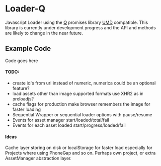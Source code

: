 Loader-Q
==============

Javascript Loader using the [Q](https://github.com/kriskowal/q) promises library [UMD](https://github.com/umdjs/umd) compatible.
This library is currently under development progress and the API and methods are likely to change in the near future.


## Example Code

   Code goes here


#### TODO:

  * create id's from url instead of numeric, numerica could be an optional feature?
  * load assets other than image supported formats use XHR2 as in preloadjs?
  * cache flags for production make browser remembers the image for faster loading
  * Sequential Wrapper or sequential loader options with pause/resume
  * Events for asset manager start/loaded/total/fail
  * Events for each asset loaded start/progress/loaded/fail


#### Ideas

Cache layer storing on disk or localStorage for faster load especially for Projects where using PhoneGap and so on.
Perhaps own project, or extra AssetManager abstraction layer.
